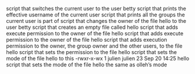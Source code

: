 script that switches the current user to the user betty
script that prints the effective username of the current user
script that prints all the groups the current user is part of
script that changes the owner of the file hello to the user betty
 script that creates an empty file called hello
script that adds execute permission to the owner of the file hello
script that adds execute permission to the owner of the file hello
script that adds execution permission to the owner, the group owner and the other users, to the file hello
 script that sets the permission to the file hello
script that sets the mode of the file hello to this -rwxr-x-wx 1 julien julien 23 Sep 20 14:25 hello
script that sets the mode of the file hello the same as olleh’s mode
